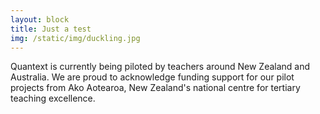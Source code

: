 ```yaml
---
layout: block
title: Just a test
img: /static/img/duckling.jpg
---
```


Quantext is currently being piloted by teachers around New Zealand and Australia. We are proud to acknowledge funding support for our pilot projects from Ako Aotearoa, New Zealand's national centre for tertiary teaching excellence. 
